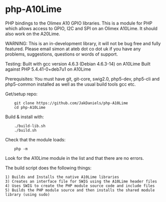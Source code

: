 php-A10Lime
===========

PHP bindings to the Olimex A10 GPIO libraries.
This is a module for PHP which allows access to GPIO, I2C and SPI on an Olimex A10Lime. It should also work on the A20Lime.


WARNING: This is an in-development library, it will not be bug free and fully featured.
    Please email simon at ateb dot co dot uk if you have any problems, suggestions,
    questions or words of support.
    
Testing:
    Built with gcc version 4.6.3 (Debian 4.6.3-14) on A10Lime
    Built against PHP 5.4.41-0+deb7u1 on A10Lime
    

Prerequisites:
    You must have git, git-core, swig2.0, php5-dev, php5-cli and php5-common installed
    as well as the usual build tools gcc etc.
    
    
Get/setup repo:

		git clone https://github.com/JakDaniels/php-A10Lime
		cd php-A10Lime

Build & install with:
    
		./build-lib.sh
		./build.sh
		
Check that the module loads:

		php -m
		
Look for the A10Lime module in the list and that there are no errors.
    
The build script does the following things:
    
	1) Builds and Installs the native A10Lime libraries
	3) Creates an interface file for SWIG using the A10Lime header files
	4) Uses SWIG to create the PHP module source code and include files
	5) Builds the PHP module source and then installs the shared module library (using sudo)

